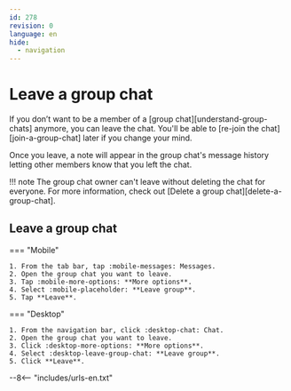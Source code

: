 ```yaml
---
id: 278
revision: 0
language: en
hide:
  - navigation
---
```


# Leave a group chat

If you don’t want to be a member of a [group chat][understand-group-chats] anymore, you can leave the chat. You'll be able to [re-join the chat][join-a-group-chat] later if you change your mind. 

Once you leave, a note will appear in the group chat's message history letting other members know that you left the chat.

!!! note
	The group chat owner can't leave without deleting the chat for everyone. For more information, check out [Delete a group chat][delete-a-group-chat].

## Leave a group chat

=== "Mobile"

    1. From the tab bar, tap :mobile-messages: Messages.
    2. Open the group chat you want to leave.
    3. Tap :mobile-more-options: **More options**.
    4. Select :mobile-placeholder: **Leave group**.
    5. Tap **Leave**.

=== "Desktop"

    1. From the navigation bar, click :desktop-chat: Chat.
    2. Open the group chat you want to leave.
    3. Click :desktop-more-options: **More options**.
    4. Select :desktop-leave-group-chat: **Leave group**.
    5. Click **Leave**.

--8<-- "includes/urls-en.txt"

